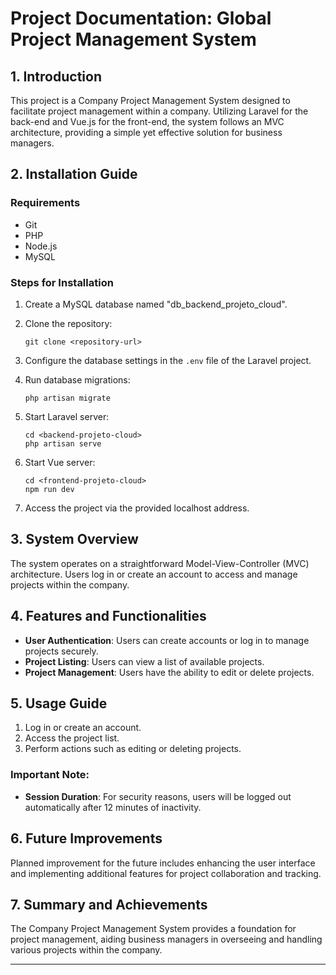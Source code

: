 # Project Documentation: Global Project Management System

## 1. Introduction

This project is a Company Project Management System designed to facilitate project management within a company. Utilizing Laravel for the back-end and Vue.js for the front-end, the system follows an MVC architecture, providing a simple yet effective solution for business managers.

## 2. Installation Guide

### Requirements
- Git
- PHP
- Node.js
- MySQL

### Steps for Installation

1. Create a MySQL database named "db_backend_projeto_cloud".

2. Clone the repository:
   ```
   git clone <repository-url>
   ```

3. Configure the database settings in the `.env` file of the Laravel project.

4. Run database migrations:
   ```
   php artisan migrate
   ```

5. Start Laravel server:
   ```
   cd <backend-projeto-cloud>
   php artisan serve
   ```

6. Start Vue server:
   ```
   cd <frontend-projeto-cloud>
   npm run dev
   ```

7. Access the project via the provided localhost address.

## 3. System Overview

The system operates on a straightforward Model-View-Controller (MVC) architecture. Users log in or create an account to access and manage projects within the company.

## 4. Features and Functionalities

- **User Authentication**: Users can create accounts or log in to manage projects securely.
- **Project Listing**: Users can view a list of available projects.
- **Project Management**: Users have the ability to edit or delete projects.

## 5. Usage Guide

1. Log in or create an account.
2. Access the project list.
3. Perform actions such as editing or deleting projects.

### Important Note:
- **Session Duration**: For security reasons, users will be logged out automatically after 12 minutes of inactivity.

## 6. Future Improvements

Planned improvement for the future includes enhancing the user interface and implementing additional features for project collaboration and tracking.

## 7. Summary and Achievements

The Company Project Management System provides a foundation for project management, aiding business managers in overseeing and handling various projects within the company.

---
